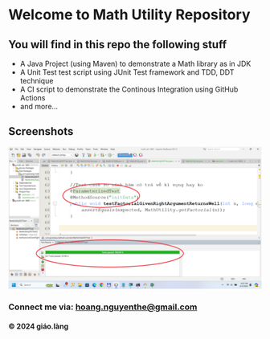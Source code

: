# Welcome to Math Utility Repository

## You will find in this repo the following stuff

* A Java Project (using Maven) to demonstrate a Math library as in JDK 
* A Unit Test test script using JUnit Test framework and TDD, DDT technique
* A CI script to demonstrate the Continous Integration using GitHub Actions
* and more...

## Screenshots
![Source code and test script](https://github.com/doit-now/math-util-1805/blob/main/screenshots/SourceCodeAndUnitTest.png)

### Connect me via: hoang.nguyenthe@gmail.com

#### &#169; 2024 giáo.làng 
